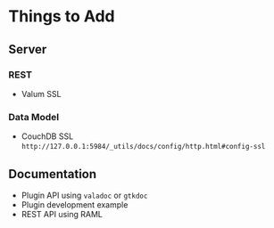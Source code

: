 # Things to Add

## Server

### REST

* Valum SSL

### Data Model

* CouchDB SSL `http://127.0.0.1:5984/_utils/docs/config/http.html#config-ssl`

## Documentation

* Plugin API using `valadoc` or `gtkdoc`
* Plugin development example
* REST API using RAML
